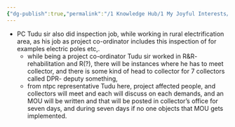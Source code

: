 ```yaml
---
{"dg-publish":true,"permalink":"/1 Knowledge Hub/1 My Joyful Interests/People/Others/P C Tudu/","noteIcon":""}
---
```


- PC Tudu sir also did inspection job, while working in rural electrification area, as his job as project co-ordinator includes this inspection of for examples electric poles etc,.
    - while being a project co-ordinator Tudu sir worked in R&R- rehabilitation and R(?), there will be instances where he has to meet collector, and there is some kind of head to collector for 7 collectors called DPR- deputy something,
    - from ntpc representative Tudu here, project affected people, and collectors will meet and each will discuss on each demands, and an MOU will be written and that will be posted in collector’s office for seven days, and during seven days if no one objects that MOU gets implemented.